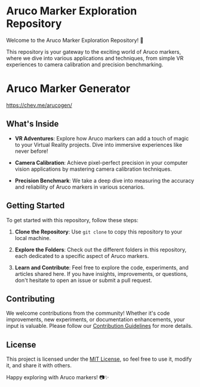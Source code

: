 # Aruco Marker Exploration Repository

Welcome to the Aruco Marker Exploration Repository! 🚀

This repository is your gateway to the exciting world of Aruco markers, where we dive into various applications and techniques, from simple VR experiences to camera calibration and precision benchmarking.

# Aruco Marker Generator

https://chev.me/arucogen/

## What's Inside

- **VR Adventures**: Explore how Aruco markers can add a touch of magic to your Virtual Reality projects. Dive into immersive experiences like never before!

- **Camera Calibration**: Achieve pixel-perfect precision in your computer vision applications by mastering camera calibration techniques.

- **Precision Benchmark**: We take a deep dive into measuring the accuracy and reliability of Aruco markers in various scenarios. 

## Getting Started

To get started with this repository, follow these steps:

1. **Clone the Repository**: Use `git clone` to copy this repository to your local machine.

2. **Explore the Folders**: Check out the different folders in this repository, each dedicated to a specific aspect of Aruco markers.

3. **Learn and Contribute**: Feel free to explore the code, experiments, and articles shared here. If you have insights, improvements, or questions, don't hesitate to open an issue or submit a pull request.

## Contributing

We welcome contributions from the community! Whether it's code improvements, new experiments, or documentation enhancements, your input is valuable. Please follow our [Contribution Guidelines](CONTRIBUTING.md) for more details.

## License

This project is licensed under the [MIT License](LICENSE), so feel free to use it, modify it, and share it with others.

Happy exploring with Aruco markers! 📷✨